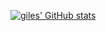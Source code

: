 [![giles' GitHub stats](https://github-readme-stats.vercel.app/api?username=gilesknap&show_icons=true&theme=dark)](https://github.com/anuraghazra/github-readme-stats)

